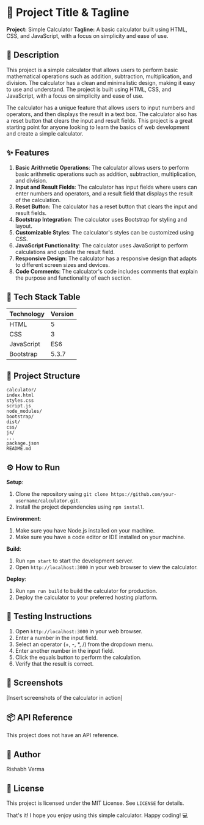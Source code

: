 🚀 Project Title & Tagline
========================

**Project:** Simple Calculator
**Tagline:** A basic calculator built using HTML, CSS, and JavaScript, with a focus on simplicity and ease of use.

📖 Description
--------------

This project is a simple calculator that allows users to perform basic mathematical operations such as addition, subtraction, multiplication, and division. The calculator has a clean and minimalistic design, making it easy to use and understand. The project is built using HTML, CSS, and JavaScript, with a focus on simplicity and ease of use.

The calculator has a unique feature that allows users to input numbers and operators, and then displays the result in a text box. The calculator also has a reset button that clears the input and result fields. This project is a great starting point for anyone looking to learn the basics of web development and create a simple calculator.

✨ Features
------------

1. **Basic Arithmetic Operations**: The calculator allows users to perform basic arithmetic operations such as addition, subtraction, multiplication, and division.
2. **Input and Result Fields**: The calculator has input fields where users can enter numbers and operators, and a result field that displays the result of the calculation.
3. **Reset Button**: The calculator has a reset button that clears the input and result fields.
4. **Bootstrap Integration**: The calculator uses Bootstrap for styling and layout.
5. **Customizable Styles**: The calculator's styles can be customized using CSS.
6. **JavaScript Functionality**: The calculator uses JavaScript to perform calculations and update the result field.
7. **Responsive Design**: The calculator has a responsive design that adapts to different screen sizes and devices.
8. **Code Comments**: The calculator's code includes comments that explain the purpose and functionality of each section.

🧰 Tech Stack Table
-------------------

| Technology | Version |
| --- | --- |
| HTML | 5 |
| CSS | 3 |
| JavaScript | ES6 |
| Bootstrap | 5.3.7 |

📁 Project Structure
-------------------

```
calculator/
index.html
styles.css
script.js
node_modules/
bootstrap/
dist/
css/
js/
...
package.json
README.md
```

⚙️ How to Run
--------------

**Setup**:

1. Clone the repository using `git clone https://github.com/your-username/calculator.git`.
2. Install the project dependencies using `npm install`.

**Environment**:

1. Make sure you have Node.js installed on your machine.
2. Make sure you have a code editor or IDE installed on your machine.

**Build**:

1. Run `npm start` to start the development server.
2. Open `http://localhost:3000` in your web browser to view the calculator.

**Deploy**:

1. Run `npm run build` to build the calculator for production.
2. Deploy the calculator to your preferred hosting platform.

🧪 Testing Instructions
-----------------------

1. Open `http://localhost:3000` in your web browser.
2. Enter a number in the input field.
3. Select an operator (+, -, \*, /) from the dropdown menu.
4. Enter another number in the input field.
5. Click the equals button to perform the calculation.
6. Verify that the result is correct.

📸 Screenshots
--------------

[Insert screenshots of the calculator in action]

📦 API Reference
---------------

This project does not have an API reference.

👤 Author
---------
Rishabh Verma

📝 License
---------

This project is licensed under the MIT License. See `LICENSE` for details.

That's it! I hope you enjoy using this simple calculator. Happy coding! 💻

